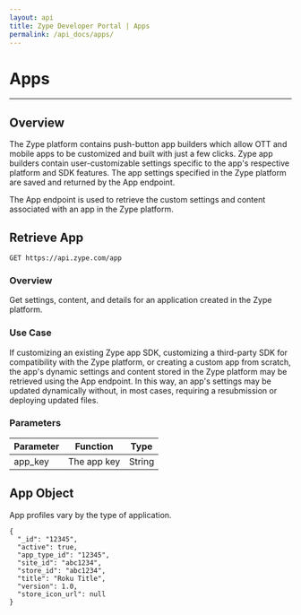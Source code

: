 ```yaml
---
layout: api
title: Zype Developer Portal | Apps
permalink: /api_docs/apps/
---
```


# Apps

---

## Overview
The Zype platform contains push-button app builders which allow OTT and mobile apps to be customized and built with just a few clicks. Zype app builders contain user-customizable settings specific to the app's respective platform and SDK features. The app settings specified in the Zype platform are saved and returned by the App endpoint.

The App endpoint is used to retrieve the custom settings and content associated with an app in the Zype platform.

## Retrieve App

```
GET https://api.zype.com/app
```

### Overview
Get settings, content, and details for an application created in the Zype platform.

### Use Case
If customizing an existing Zype app SDK, customizing a third-party SDK for compatibility with the Zype platform, or creating a custom app from scratch, the app's dynamic settings and content stored in the Zype platform may be retrieved using the App endpoint. In this way, an app's settings may be updated dynamically without, in most cases, requiring a resubmission or deploying updated files.

### Parameters

Parameter | Function | Type
--------- | -------- | ----
app_key   | The app key | String

## App Object
App profiles vary by the type of application. 

```
{
  "_id": "12345",
  "active": true,
  "app_type_id": "12345",
  "site_id": "abc1234",
  "store_id": "abc1234",
  "title": "Roku Title",
  "version": 1.0,
  "store_icon_url": null
}
```
